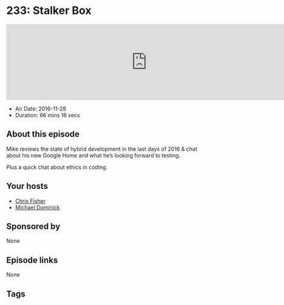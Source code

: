# 233: Stalker Box

<iframe src="https://player.fireside.fm/v2/MLf2ZzhC+9QBzoOB3?theme=dark" width="740" height="200" frameborder="0" scrolling="no"></iframe>

* Air Date: 2016-11-28
* Duration: 66 mins 16 secs

## About this episode

Mike reviews the state of hybrid development in the last days of 2016 & chat about his new Google Home and what he’s looking forward to testing.

Plus a quick chat about ethics in coding.

## Your hosts
* [Chris Fisher](https://coder.show/hosts/chrislas)
* [Michael Dominick](https://coder.show/hosts/michael)

## Sponsored by

None



## Episode links

None



## Tags

